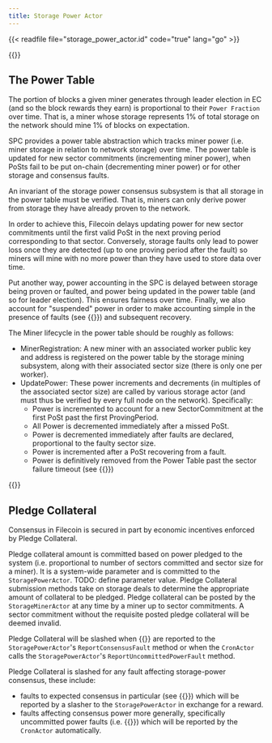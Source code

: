 ```yaml
---
title: Storage Power Actor
---
```


{{< readfile file="storage_power_actor.id" code="true" lang="go" >}}


{{<label power_table>}}
## The Power Table

The portion of blocks a given miner generates through leader election in EC (and so the block rewards they earn) is proportional to their `Power Fraction` over time. That is, a miner whose storage represents 1% of total storage on the network should mine 1% of blocks on expectation.

SPC provides a power table abstraction which tracks miner power (i.e. miner storage in relation to network storage) over time. The power table is updated for new sector commitments (incrementing miner power), when PoSts fail to be put on-chain (decrementing miner power) or for other storage and consensus faults.

An invariant of the storage power consensus subsystem is that all storage in the power table must be verified. That is, miners can only derive power from storage they have already proven to the network.

In order to achieve this, Filecoin delays updating power for new sector commitments until the first valid PoSt in the next proving period corresponding to that sector.
Conversely, storage faults only lead to power loss once they are detected (up to one proving period after the fault) so miners will mine with no more power than they have used to store data over time.

Put another way, power accounting in the SPC is delayed between storage being proven or faulted, and power being updated in the power table (and so for leader election). This ensures fairness over time.
Finally, we also account for "suspended" power in order to make accounting simple in the presence of faults (see {{<sref consensus_faults>}}) and subsequent recovery.

The Miner lifecycle in the power table should be roughly as follows:
- MinerRegistration: A new miner with an associated worker public key and address is registered on the power table by the storage mining subsystem, along with their associated sector size (there is only one per worker).
- UpdatePower: These power increments and decrements (in multiples of the associated sector size) are called by various storage actor (and must thus be verified by every full node on the network). Specifically:
    - Power is incremented to account for a new SectorCommitment at the first PoSt past the first ProvingPeriod.
    - All Power is decremented immediately after a missed PoSt.
    - Power is decremented immediately after faults are declared, proportional to the faulty sector size.
    - Power is incremented after a PoSt recovering from a fault.
    - Power is definitively removed from the Power Table past the sector failure timeout (see {{<sref storage_faults>}})

{{<label pledge_collateral>}}
## Pledge Collateral

Consensus in Filecoin is secured in part by economic incentives enforced by Pledge Collateral.

Pledge collateral amount is committed based on power pledged to the system (i.e. proportional to number of sectors committed and sector size for a miner). It is a system-wide parameter and is committed to the `StoragePowerActor`. TODO: define parameter value. Pledge Collateral submission methods take on storage deals to determine the appropriate amount of collateral to be pledged. Pledge collateral can be posted by the `StorageMinerActor` at any time by a miner up to sector commitments. A sector commitment without the requisite posted pledge collateral will be deemed invalid.

Pledge Collateral will be slashed when {{<sref consensus_faults>}} are reported to the `StoragePowerActor`'s `ReportConsensusFault` method or when the `CronActor` calls the `StoragePowerActor`'s `ReportUncommittedPowerFault` method.

Pledge Collateral is slashed for any fault affecting storage-power consensus, these include:
- faults to expected consensus in particular (see {{<sref consensus_faults>}}) which will be reported by a slasher to the `StoragePowerActor` in exchange for a reward.
- faults affecting consensus power more generally, specifically uncommitted power faults (i.e. {{<sref storage_faults>}}) which will be reported by the `CronActor` automatically.